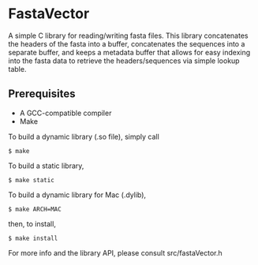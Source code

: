 # FastaVector
A simple C library for reading/writing fasta files. This library concatenates the headers of the fasta into a buffer, concatenates the sequences into a separate buffer, and keeps a metadata buffer that allows for easy indexing into the fasta data to retrieve the headers/sequences via simple lookup table.


## Prerequisites

* A GCC-compatible compiler
* Make


To build a dynamic library (.so file), simply call
```shell
$ make
```

To build a static library,
```shell
$ make static
```

To build a dynamic library for Mac (.dylib),
```shell
$ make ARCH=MAC
```

then, to install,
```shell
$ make install
```


For more info and the library API, please consult src/fastaVector.h
